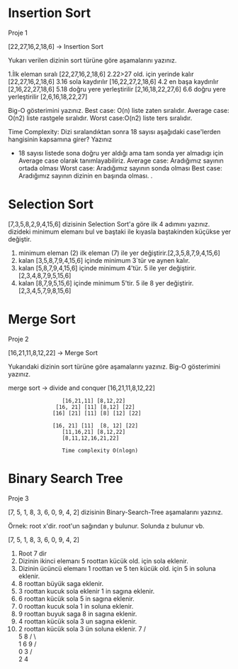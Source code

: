 # Insertion Sort 
Proje 1

[22,27,16,2,18,6] -> Insertion Sort

Yukarı verilen dizinin sort türüne göre aşamalarını yazınız.

1.İlk eleman sıralı [22,27,16,2,18,6]
2.22>27 old. için yerinde kalır [22,27,16,2,18,6]
3.16 sola kaydırılır [16,22,27,2,18,6]
4.2 en başa kaydırılır [2,16,22,27,18,6]
5.18 doğru yere yerleştirilir [2,16,18,22,27,6]
6.6 doğru yere yerleştirilir [2,6,16,18,22,27]

Big-O gösterimini yazınız.
Best case: O(n) liste zaten sıralıdır.
Average case: O(n2) liste rastgele sıralıdır.
Worst case:O(n2) liste ters sıralıdır.

Time Complexity: Dizi sıralandıktan sonra 18 sayısı aşağıdaki case'lerden hangisinin kapsamına girer? Yazınız

- 18 sayısı listede sona doğru yer aldığı ama tam sonda yer almadıgı için Average case olarak tanımlayabiliriz.
  Average case: Aradığımız sayının ortada olması
  Worst case: Aradığımız sayının sonda olması
  Best case: Aradığımız sayının dizinin en başında olması.
  .
# Selection Sort
[7,3,5,8,2,9,4,15,6] dizisinin Selection Sort'a göre ilk 4 adımını yazınız.
dizideki minimum elemanı bul ve baştaki ile kıyasla baştakinden küçükse yer değiştir.

1. minimum eleman (2) ilk eleman (7) ile yer değiştirir.[2,3,5,8,7,9,4,15,6]
2. kalan [3,5,8,7,9,4,15,6] içinde minimum 3`tür ve aynen kalır.
3. kalan [5,8,7,9,4,15,6] içinde minimum 4'tür. 5 ile yer değiştirir.[2,3,4,8,7,9,5,15,6]
4. kalan [8,7,9,5,15,6] içinde minimum 5'tir. 5 ile 8 yer değiştirir. [2,3,4,5,7,9,8,15,6]



# Merge Sort
Proje 2

[16,21,11,8,12,22] -> Merge Sort

Yukarıdaki dizinin sort türüne göre aşamalarını yazınız.
Big-O gösterimini yazınız.

merge sort -> divide and conquer 
                     [16,21,11,8,12,22]

                     [16,21,11] [8,12,22]
                   [16, 21] [11] [8,12] [22]
                  [16] [21] [11] [8] [12] [22]

                  [16, 21] [11]  [8, 12] [22]
                     [11,16,21] [8,12,22]
                     [8,11,12,16,21,22]

                     Time complexity O(nlogn)

# Binary Search Tree

Proje 3

[7, 5, 1, 8, 3, 6, 0, 9, 4, 2] dizisinin Binary-Search-Tree aşamalarını yazınız.

Örnek: root x'dir. root'un sağından y bulunur. Solunda z bulunur vb.

[7, 5, 1, 8, 3, 6, 0, 9, 4, 2]
1. Root 7 dir                                                                                            
2. Dizinin ikinci elemanı 5 roottan kücük old. için sola eklenir.                  
3. Dizinin ücüncü elemanı 1 roottan ve 5 ten kücük old. için 5 in soluna eklenir.       
4. 8 roottan büyük saga eklenir.                                                              
5. 3 roottan kucuk sola eklenir 1 in sagına   eklenir.                                        
6. 6 roottan kücük sola  5 in sagına eklenir. 
7. 0 roottan kucuk sola  1 in soluna eklenir.
8. 9 roottan buyuk saga 8 in sagına eklenir.
9. 4 roottan kücük sola 3 un sagına eklenir.
10. 2 roottan kücük sola 3 ün soluna eklenir.
        7
       / \
      5   8
     / \    \
    1   6    9
   / \
  0   3
     / \
    2   4





                    


